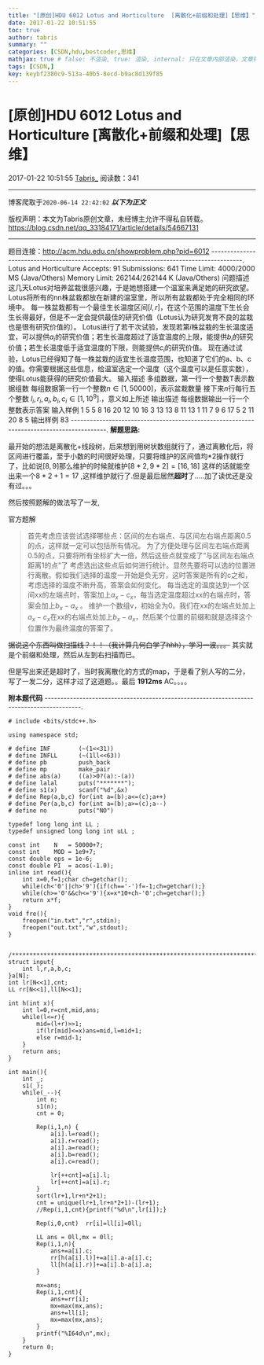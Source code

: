```yaml
---
title: "[原创]HDU 6012 Lotus and Horticulture  [离散化+前缀和处理]【思维】"
date: 2017-01-22 10:51:55
toc: true
author: tabris
summary: ""
categories: [CSDN,hdu,bestcoder,思维]
mathjax: true # false: 不渲染, true: 渲染, internal: 只在文章内部渲染，文章列表中不渲染
tags: [CSDN,]
key: keybf2380c9-513a-40b5-8ecd-b9ac8d139f85
---
```


# [原创]HDU 6012 Lotus and Horticulture  [离散化+前缀和处理]【思维】

2017-01-22 10:51:55  [Tabris_](https://me.csdn.net/qq_33184171) 阅读数：341

---

博客爬取于`2020-06-14 22:42:02`
***以下为正文***

版权声明：本文为Tabris原创文章，未经博主允许不得私自转载。
https://blog.csdn.net/qq_33184171/article/details/54667131

<!-- more -->

---

题目连接：http://acm.hdu.edu.cn/showproblem.php?pid=6012
----------------------------------------------------------------------------------------.
Lotus and Horticulture  Accepts: 91   Submissions: 641
 Time Limit: 4000/2000 MS (Java/Others)   Memory Limit: 262144/262144 K (Java/Others)
问题描述
这几天Lotus对培养盆栽很感兴趣，于是她想搭建一个温室来满足她的研究欲望。
Lotus将所有的nn株盆栽都放在新建的温室里，所以所有盆栽都处于完全相同的环境中。
每一株盆栽都有一个最佳生长温度区间$[l,r]$，在这个范围的温度下生长会生长得最好，但是不一定会提供最佳的研究价值（Lotus认为研究发育不良的盆栽也是很有研究价值的）。
Lotus进行了若干次试验，发现若第$i$株盆栽的生长温度适宜，可以提供$a_i$的研究价值；若生长温度超过了适宜温度的上限，能提供$b_i$​的研究价值；若生长温度低于适宜温度的下限，则能提供$c_i​$​​的研究价值。
现在通过试验，Lotus已经得知了每一株盆栽的适宜生长温度范围，也知道了它们的a、b、c的值。你需要根据这些信息，给温室选定一个温度（这个温度可以是任意实数），使得Lotus能获得的研究价值最大。
输入描述
多组数据，第一行一个整数T表示数据组数
每组数据第一行一个整数$n\in[1,50000]$，表示盆栽数量
接下来$n$行每行五个整数 $l_i,r_i,a_i,b_i,c_i\in[1,10^9]$.，意义如上所述
输出描述
每组数据输出一行一个整数表示答案
输入样例
1
5
5 8 16 20 12
10 16 3 13 13
8 11 13 1 11
7 9 6 17 5
2 11 20 8 5
输出样例
83
-----------------------------------------------------------------------------------------.
**解题思路:**


最开始的想法是离散化+线段树，后来想到用树状数组就行了，通过离散化后，将区间进行覆盖，至于小数的时间很好处理，只要将维护的区间值均*2操作就行了，比如说$[8,9]$那么维护的时候就维护$[8*2,9*2]=[16,18]$ 这样的话就能空出来一个$8*2+1=17$ ,这样维护就行了.但是最后居然**超时**了.....加了读优还是没有过。。。

然后按照题解的做法写了一发,

官方题解
>首先考虑应该尝试选择哪些点：区间的左右端点、与区间左右端点距离0.5的点，这样就一定可以包括所有情况。 为了方便处理与区间左右端点距离0.5的点，只要将所有坐标扩大一倍，然后这些点就变成了“与区间左右端点距离1的点”了 考虑选出这些点后如何进行统计。显然先要将可以选的位置进行离散。假如我们选择的温度一开始是负无穷，这时答案是所有的c之和，考虑选择的温度不断升高，答案会如何变化。 每当选定的温度达到一个区间xx的左端点时，答案加上$a_x-c_x$，每当选定温度超过xx的右端点时，答案会加上$b_x-a_x$ 。 维护一个数组v，初始全为0。我们在xx的左端点处加上$a_x-c_x$在xx的右端点处加上$b_x-a_x$，然后某个位置的前缀和就是选择这个位置作为最终温度的答案了。

~~据说这个东西叫做扫描线？！！（我计算几何白学了hhh），学习一波。。。~~
其实就是个前缀和处理，然后从左到右扫描而已。

但是写出来还是超时了，当时我离散化的方式的map，于是看了别人写的二分，写了一发二分，这样才过了这道题。。最后 **1912ms** AC。。。。

**附本题代码**
-----------------------------------------------------------------------------------------.
```
# include <bits/stdc++.h>

using namespace std;

# define INF        (~(1<<31))
# define INFLL      (~(1ll<<63))
# define pb         push_back
# define mp         make_pair
# define abs(a)     ((a)>0?(a):-(a))
# define lalal      puts("*******");
# define s1(x)      scanf("%d",&x)
# define Rep(a,b,c) for(int a=(b);a<=(c);a++)
# define Per(a,b,c) for(int a=(b);a>=(c);a--)
# define no         puts("NO")

typedef long long int LL ;
typedef unsigned long long int uLL ;

const int    N   = 50000+7;
const int    MOD = 1e9+7;
const double eps = 1e-6;
const double PI  = acos(-1.0);
inline int read(){
    int x=0,f=1;char ch=getchar();
    while(ch<'0'||ch>'9'){if(ch=='-')f=-1;ch=getchar();}
    while(ch>='0'&&ch<='9'){x=x*10+ch-'0';ch=getchar();}
    return x*f;
}
void fre(){
    freopen("in.txt","r",stdin);
    freopen("out.txt","w",stdout);
}


/***********************************************************************/
struct input{
    int l,r,a,b,c;
}a[N];
int lr[N<<1],cnt;
LL rr[N<<1],ll[N<<1];

int h(int x){
    int l=0,r=cnt,mid,ans;
    while(l<=r){
        mid=(l+r)>>1;
        if(lr[mid]<=x)ans=mid,l=mid+1;
        else r=mid-1;
    }
    return ans;
}

int main(){
    int _;
    s1(_);
    while(_--){
        int n;
        s1(n);
        cnt = 0;

        Rep(i,1,n) {
            a[i].l=read();
            a[i].r=read();
            a[i].a=read();
            a[i].b=read();
            a[i].c=read();

            lr[++cnt]=a[i].l;
            lr[++cnt]=a[i].r;
        }
        sort(lr+1,lr+n*2+1);
        cnt = unique(lr+1,lr+n*2+1)-(lr+1);
        //Rep(i,1,cnt){printf("%d\n",lr[i]);}

        Rep(i,0,cnt)  rr[i]=ll[i]=0ll;

        LL ans = 0ll,mx = 0ll;
        Rep(i,1,n){
            ans+=a[i].c;
            rr[h(a[i].l)]+=a[i].a-a[i].c;
            ll[h(a[i].r)]+=a[i].b-a[i].a;
        }

        mx=ans;
        Rep(i,1,cnt){
            ans+=rr[i];
            mx=max(mx,ans);
            ans+=ll[i];
            mx=max(mx,ans);
        }
        printf("%I64d\n",mx);
    }
    return 0;
}
```